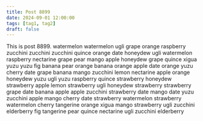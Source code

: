 ```yaml
---
title: Post 8899
date: 2024-09-01 12:00:00
tags: [tag1, tag2]
draft: false
---
```

This is post 8899.
watermelon
watermelon
ugli
grape
orange
raspberry
zucchini
zucchini
zucchini
quince
orange
date
honeydew
ugli
watermelon
raspberry
nectarine
grape
pear
mango
apple
honeydew
grape
quince
xigua
yuzu
yuzu
fig
banana
pear
orange
banana
orange
apple
date
orange
yuzu
cherry
date
grape
banana
mango
zucchini
lemon
nectarine
apple
orange
honeydew
yuzu
ugli
yuzu
raspberry
quince
strawberry
honeydew
strawberry
apple
lemon
strawberry
ugli
honeydew
strawberry
strawberry
grape
date
banana
apple
apple
zucchini
strawberry
date
mango
date
yuzu
zucchini
apple
mango
cherry
date
strawberry
watermelon
strawberry
watermelon
cherry
tangerine
orange
xigua
mango
strawberry
ugli
zucchini
elderberry
fig
tangerine
pear
quince
nectarine
ugli
zucchini
elderberry
